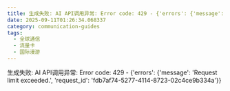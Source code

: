 ```yaml
---
title: 生成失败: AI API调用异常: Error code: 429 - {'errors': {'message': 'Request limit exceeded.', 'request_id': 'bb1f4375-0c0a-4fe1-a32e-8f24360684db'}}
date: 2025-09-11T01:26:34.068337
category: communication-guides
tags:
  - 全球通信
  - 流量卡
  - 国际漫游
---
```


生成失败: AI API调用异常: Error code: 429 - {'errors': {'message': 'Request limit exceeded.', 'request_id': 'fdb7af74-5277-4114-8723-02c4ce9b334a'}}